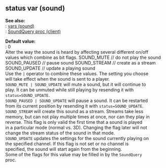 ## status var (sound)    
**See also:**    
:   [vars (sound)](/sound/var)    
:   [SoundQuery proc (client)](/client/proc/SoundQuery)    
<!-- -->    
**Default value:**    
:   0    
Alter the way the sound is heard by affecting several different on/off    
values which combine as bit flags. SOUND_MUTE // do not play the sound    
SOUND_PAUSED // pause sound SOUND_STREAM // create as a stream    
SOUND_UPDATE // update a playing sound    
Use the `|` operator to combine these values. The setting you choose    
will take effect when the sound is sent to a player.    
`SOUND_MUTE | SOUND_UPDATE` will mute a sound, but it will continue to    
play. It can be unmuted while still playing by resending it with    
`status=SOUND_UPDATE`.    
`SOUND_PAUSED | SOUND_UPDATE` will pause a sound. It can be restarted    
from its current position by resending it with `status=SOUND_UPDATE`.    
`SOUND_STREAM` will create this sound as a stream. Streams take less    
memory, but can not play multiple times at once, nor can they play in    
reverse. This flag is only valid the first time that a sound is played    
in a particular mode (normal vs. 3D). Changing the flag later will not    
change the stream status of the sound in that mode.    
`SOUND_UPDATE` updates the settings for the sound currently playing on    
the specified channel. If this flag is not set or no channel is    
specified, the sound will start again from the beginning.    
Some of the flags for this value may be filled in by the `SoundQuery`    
proc.  